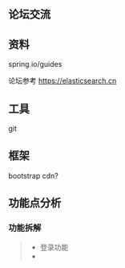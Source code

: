 ## 论坛交流

## 资料
spring.io/guides

论坛参考 https://elasticsearch.cn

## 工具
git

## 框架
bootstrap
cdn?

## 功能点分析
### 功能拆解
> * 登录功能
> * 
